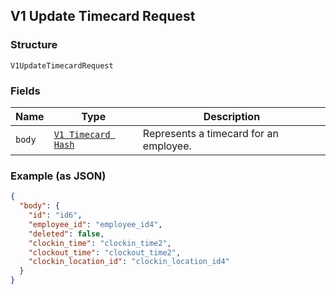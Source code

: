 ## V1 Update Timecard Request

### Structure

`V1UpdateTimecardRequest`

### Fields

| Name | Type | Description |
|  --- | --- | --- |
| `body` | [`V1 Timecard Hash`](/doc/models/v1-timecard.md) | Represents a timecard for an employee. |

### Example (as JSON)

```json
{
  "body": {
    "id": "id6",
    "employee_id": "employee_id4",
    "deleted": false,
    "clockin_time": "clockin_time2",
    "clockout_time": "clockout_time2",
    "clockin_location_id": "clockin_location_id4"
  }
}
```

